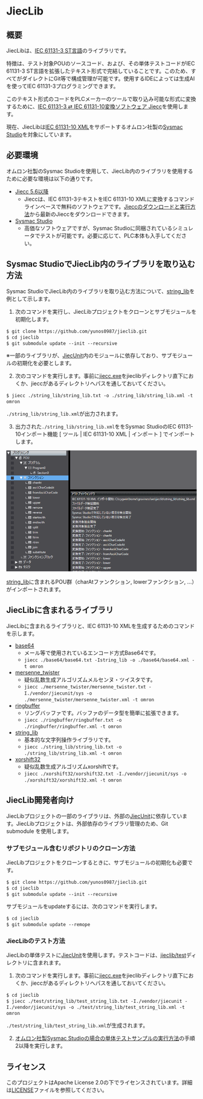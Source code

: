 # JiecLib

## 概要

JiecLibは、<a href="https://www.graviness.com/iec_61131-3/">IEC 61131-3 ST言語</a>のライブラリです。

特徴は、テスト対象POUのソースコード、および、その単体テストコードがIEC 61131-3 ST言語を拡張したテキスト形式で完結していることです。このため、すべてがダイレクトにGit等で構成管理が可能です。使用するIDEによっては生成AIを使ってIEC 61131-3プログラミングできます。

このテキスト形式のコードをPLCメーカーのツールで取り込み可能な形式に変換するために、[IEC 61131-3 ⇄ IEC 61131-10変換ソフトウェア Jiecc](https://www.graviness.com/iec_61131-3/jiecc.html)を使用します。

現在、JiecLibは[IEC 61131-10 XML](https://plcopen.org/sites/default/files/downloads/iec_61131-10_preview.pdf)をサポートするオムロン社製の[Sysmac Studio](https://www.fa.omron.co.jp/products/family/3077/download/software.html)を対象にしています。

## 必要環境

オムロン社製のSysmac Studioを使用して、JiecLib内のライブラリを使用するために必要な環境は以下の通りです。

* [Jiecc 5.6以降](https://www.graviness.com/iec_61131-3/jiecc.html#Header.Jiecc%E3%81%AE%E3%83%80%E3%82%A6%E3%83%B3%E3%83%AD%E3%83%BC%E3%83%89%E3%81%A8%E5%AE%9F%E8%A1%8C%E6%96%B9%E6%B3%95)
  * Jieccは、IEC 61131-3テキストをIEC 61131-10 XMLに変換するコマンドラインベースで無料のソフトウェアです。[Jieccのダウンロードと実行方法](https://www.graviness.com/iec_61131-3/jiecc.html#Header.Jiecc%E3%81%AE%E3%83%80%E3%82%A6%E3%83%B3%E3%83%AD%E3%83%BC%E3%83%89%E3%81%A8%E5%AE%9F%E8%A1%8C%E6%96%B9%E6%B3%95)から最新のJieccをダウンロードできます。
* [Sysmac Studio](https://www.fa.omron.co.jp/products/family/3077/download/software.html)
  * 高価なソフトウェアですが、Sysmac Studioに同梱されているシミュレータでテストが可能です。必要に応じて、PLC本体も入手してください。

## Sysmac StudioでJiecLib内のライブラリを取り込む方法

Sysmac StudioでJiecLib内のライブラリを取り込む方法について、[string_lib](./string_lib/string_lib.txt)を例として示します。

1. 次のコマンドを実行し、JiecLibプロジェクトをクローンとサブモジュールを初期化します。

```
$ git clone https://github.com/yunos0987/jieclib.git
$ cd jieclib
$ git submodule update --init --recursive
```

※一部のライブラリが、[JiecUnit](https://github.com/yunos0987/jiecunit)内のモジュールに依存しており、サブモジュールの初期化を必要とします。

2. 次のコマンドを実行します。事前に[jiecc.exe](https://www.graviness.com/iec_61131-3/jiecc.html#Header.Jiecc%E3%81%AE%E3%83%80%E3%82%A6%E3%83%B3%E3%83%AD%E3%83%BC%E3%83%89%E3%81%A8%E5%AE%9F%E8%A1%8C%E6%96%B9%E6%B3%95)をjieclibディレクトリ直下におくか、jieccがあるディレクトリへパスを通しておいてください。

```
$ jiecc ./string_lib/string_lib.txt -o ./string_lib/string_lib.xml -t omron
```

`./string_lib/string_lib.xml`が出力されます。

3. 出力された`./string_lib/string_lib.xml`ををSysmac StudioのIEC 61131-10インポート機能 [ ツール | IEC 61131-10 XML | インポート ] でインポートします。

![string_lib.xmlインポート完了後の画面](./docs/screen_stringlib_import_completed.png)

[string_lib](./string_lib/string_lib.txt)に含まれるPOU群（charAtファンクション, lowerファンクション, ...）がインポートされます。

## JiecLibに含まれるライブラリ

JiecLibに含まれるライブラリと、IEC 61131-10 XMLを生成するためのコマンドを示します。

* [base64](./base64)
  * メール等で使用されているエンコード方式Base64です。
  * `jiecc ./base64/base64.txt -Istring_lib -o ./base64/base64.xml -t omron`
* [mersenne_twister](./mersenne_twister)
  * 疑似乱数生成アルゴリズムメルセンヌ・ツイスタです。
  * `jiecc ./mersenne_twister/mersenne_twister.txt -I./vendor/jiecunit/sys -o ./mersenne_twister/mersenne_twister.xml -t omron`
* [ringbuffer](./ringbuffer)
  * リングバッファです。バッファのデータ型を簡単に拡張できます。
  * `jiecc ./ringbuffer/ringbuffer.txt -o ./ringbuffer/ringbuffer.xml -t omron`
* [string_lib](./string_lib)
  * 基本的な文字列操作ライブラリです。
  * `jiecc ./string_lib/string_lib.txt -o ./string_lib/string_lib.xml -t omron`
* [xorshift32](./xorshift32)
  * 疑似乱数生成アルゴリズムxorshiftです。
  * `jiecc ./xorshift32/xorshift32.txt -I./vendor/jiecunit/sys -o ./xorshift32/xorshift32.xml -t omron`

## JiecLib開発者向け

JiecLibプロジェクトの一部のライブラリは、外部の[JiecUnit](https://github.com/yunos0987/jiecunit)に依存しています。JiecLibプロジェクトは、外部依存のライブラリ管理のため、Git submodule を使用します。

### サブモジュール含むリポジトリのクローン方法

JiecLibプロジェクトをクローンするときに、サブモジュールの初期化も必要です。

```
$ git clone https://github.com/yunos0987/jieclib.git
$ cd jieclib
$ git submodule update --init --recursive
```

サブモジュールをupdateするには、次のコマンドを実行します。

```
$ cd jieclib
$ git submodule update --remope
```

### JiecLibのテスト方法

JiecLibの単体テストに[JiecUnit](https://github.com/yunos0987/jiecunit)を使用します。テストコードは、[jieclib/test](./test)ディレクトリに含まれます。

1. 次のコマンドを実行します。事前に[jiecc.exe](https://www.graviness.com/iec_61131-3/jiecc.html#Header.Jiecc%E3%81%AE%E3%83%80%E3%82%A6%E3%83%B3%E3%83%AD%E3%83%BC%E3%83%89%E3%81%A8%E5%AE%9F%E8%A1%8C%E6%96%B9%E6%B3%95)をjieclibディレクトリ直下におくか、jieccがあるディレクトリへパスを通しておいてください。

```
$ cd jieclib
$ jiecc ./test/string_lib/test_string_lib.txt -I./vendor/jiecunit -I./vendor/jiecunit/sys -o ./test/string_lib/test_string_lib.xml -t omron
```

`./test/string_lib/test_string_lib.xml`が生成されます。

2. [オムロン社製Sysmac Studioの場合の単体テストサンプルの実行方法](https://github.com/yunos0987/jiecunit#%E3%82%AA%E3%83%A0%E3%83%AD%E3%83%B3%E7%A4%BE%E8%A3%BDsysmac-studio%E3%81%AE%E5%A0%B4%E5%90%88%E3%81%AE%E5%8D%98%E4%BD%93%E3%83%86%E3%82%B9%E3%83%88%E3%82%B5%E3%83%B3%E3%83%97%E3%83%AB%E3%81%AE%E5%AE%9F%E8%A1%8C%E6%96%B9%E6%B3%95)の手順2以降を実行します。

## ライセンス

このプロジェクトはApache License 2.0の下でライセンスされています。詳細は[LICENSE](./LICENSE)ファイルを参照してください。
